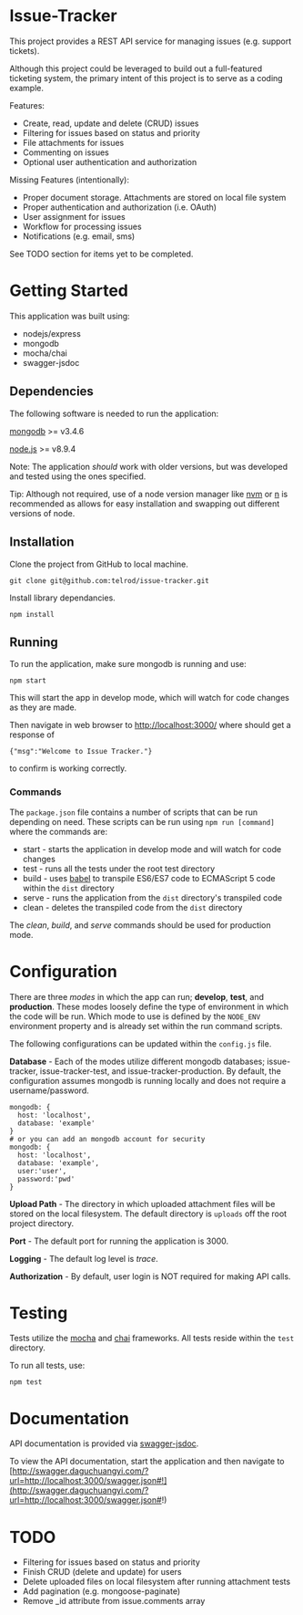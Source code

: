 # Issue-Tracker

This project provides a REST API service for managing issues (e.g. support tickets).  

Although this project could be leveraged to build out a full-featured ticketing system, the primary intent of this project is to serve as a coding example.

Features:
* Create, read, update and delete (CRUD) issues
* Filtering for issues based on status and priority
* File attachments for issues
* Commenting on issues
* Optional user authentication and authorization

Missing Features (intentionally):
* Proper document storage.  Attachments are stored on local file system
* Proper authentication and authorization (i.e. OAuth)
* User assignment for issues
* Workflow for processing issues
* Notifications (e.g. email, sms)

See TODO section for items yet to be completed.


# Getting Started

This application was built using:
* nodejs/express
* mongodb
* mocha/chai
* swagger-jsdoc


## Dependencies
The following software is needed to run the application:

[mongodb](https://docs.mongodb.com/manual/installation/) >= v3.4.6

[node.js](https://nodejs.org/en/download/) >= v8.9.4

Note: The application _should_ work with older versions, but was developed and tested using the ones specified.

Tip: Although not required, use of a node version manager like [nvm](https://github.com/creationix/nvm) or [n](https://github.com/tj/n) is recommended as allows for easy installation and swapping out different versions of node.


## Installation

Clone the project from GitHub to local machine.

```
git clone git@github.com:telrod/issue-tracker.git
```

Install library dependancies.

```
npm install
```


## Running

To run the application, make sure mongodb is running and use:

```
npm start
```

This will start the app in develop mode, which will watch for code changes as they are made.

Then navigate in web browser to [http://localhost:3000/](http://localhost:3000/) where should get a response of
```
{"msg":"Welcome to Issue Tracker."}
```
to confirm is working correctly.


### Commands

The ```package.json``` file contains a number of scripts that can be run depending on need.  These scripts can be run using ```npm run [command]``` where the commands are:

* start - starts the application in develop mode and will watch for code changes
* test - runs all the tests under the root test directory
* build - uses [babel](https://babeljs.io/) to transpile ES6/ES7 code to ECMAScript 5 code within the ```dist``` directory
* serve - runs the application from the ```dist``` directory's transpiled code
* clean - deletes the transpiled code from the ```dist``` directory

The _clean_, _build_, and _serve_ commands should be used for production mode.


# Configuration

There are three _modes_ in which the app can run; **develop**, **test**, and **production**.  These modes loosely define the type of environment in which the code will be run.  Which mode to use is defined by the ```NODE_ENV``` environment property and is already set within the run command scripts.

The following configurations can be updated within the ```config.js``` file.

**Database** - Each of the modes utilize different mongodb databases; issue-tracker, issue-tracker-test, and issue-tracker-production.  By default, the configuration assumes mongodb is running locally and does not require a username/password.

```
mongodb: {
  host: 'localhost',
  database: 'example'
}
# or you can add an mongodb account for security
mongodb: {
  host: 'localhost',
  database: 'example',
  user:'user',
  password:'pwd'
}
```

**Upload Path** - The directory in which uploaded attachment files will be stored on the local filesystem.  The default directory is ```uploads``` off the root project directory.

**Port** - The default port for running the application is 3000.

**Logging** - The default log level is _trace_.

**Authorization** - By default, user login is NOT required for making API calls.  


# Testing

Tests utilize the [mocha](https://mochajs.org/) and [chai](http://chaijs.com/) frameworks.  All tests reside within the ```test``` directory.

To run all tests, use:

```
npm test
```


# Documentation

API documentation is provided via [swagger-jsdoc](https://www.npmjs.com/package/swagger-jsdoc).

To view the API documentation, start the application and then navigate to [http://swagger.daguchuangyi.com/?url=http://localhost:3000/swagger.json#!](http://swagger.daguchuangyi.com/?url=http://localhost:3000/swagger.json#!)  


# TODO

* Filtering for issues based on status and priority
* Finish CRUD (delete and update) for users
* Delete uploaded files on local filesystem after running attachment tests
* Add pagination (e.g. mongoose-paginate)
* Remove _id attribute from issue.comments array

